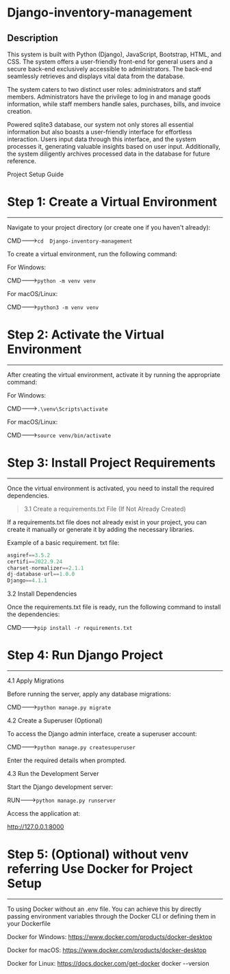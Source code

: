 # Django-inventory-management

## Description
This system is built with Python (Django), JavaScript, Bootstrap, HTML, and CSS. The system offers a user-friendly front-end for general users and a secure back-end exclusively accessible to administrators. The back-end seamlessly retrieves and displays vital data from the database.

The system caters to two distinct user roles: administrators and staff members. Administrators have the privilege to log in and manage goods information, while staff members handle sales, purchases, bills, and invoice creation.

Powered sqlite3 database, our system not only stores all essential information but also boasts a user-friendly interface for effortless interaction. Users input data through this interface, and the system processes it, generating valuable insights based on user input. Additionally, the system diligently archives processed data in the database for future reference.

Project Setup Guide

# Step 1: Create a Virtual Environment
-------------------------------------

Navigate to your project directory (or create one if you haven't already):

CMD--->`cd  Django-inventory-management`


To create a virtual environment, run the following command:

For Windows:

CMD--->`python -m venv venv`

For macOS/Linux:

CMD--->`python3 -m venv venv`

# Step 2: Activate the Virtual Environment
---------------------------------------

After creating the virtual environment, activate it by running the appropriate command:

For Windows:

CMD--->`.\venv\Scripts\activate`

For macOS/Linux:

CMD--->`source venv/bin/activate`

# Step 3: Install Project Requirements
------------------------------------

Once the virtual environment is activated, you need to install the required dependencies.

> 3.1 Create a requirements.txt File (If Not Already Created)

If a requirements.txt file does not already exist in your project, you can create it manually or generate it by adding the necessary libraries.

Example of a basic requirement. txt file:

```python required libraries like
asgiref==3.5.2
certifi==2022.9.24
charset-normalizer==2.1.1
dj-database-url==1.0.0
Django==4.1.1
```

3.2 Install Dependencies

Once the requirements.txt file is ready, run the following command to install the dependencies:

CMD--->`pip install -r requirements.txt`

# Step 4: Run Django Project
----------------------------

4.1 Apply Migrations

Before running the server, apply any database migrations:

CMD--->`python manage.py migrate`

4.2 Create a Superuser (Optional)

To access the Django admin interface, create a superuser account:

CMD--->`python manage.py createsuperuser`

Enter the required details when prompted.

4.3 Run the Development Server

Start the Django development server:

RUN--->`python manage.py runserver`

Access the application at:

http://127.0.0.1:8000

# Step 5: (Optional)  without venv referring Use Docker for Project Setup
-----------------------------------------------------------------------
To using Docker without an .env file. You can achieve this by directly passing environment variables through the Docker CLI or defining them in your Dockerfile

Docker for Windows: https://www.docker.com/products/docker-desktop

Docker for macOS: https://www.docker.com/products/docker-desktop

Docker for Linux: https://docs.docker.com/get-docker
docker --version


